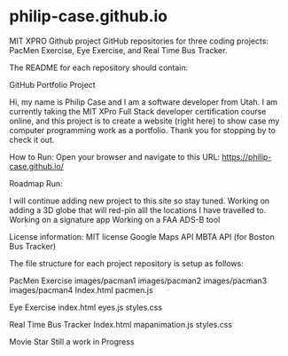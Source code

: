# philip-case.github.io
MIT XPRO Github project
GitHub repositories for three coding projects: PacMen Exercise, Eye Exercise, and Real Time Bus Tracker. 

The README for each repository should contain: 

GitHub Portfolio Project

Hi, my name is Philip Case and I am a software developer from Utah.  I am currently taking the MIT XPro Full Stack developer certification course online, and this project is to create a website (right here) to show case my computer programming work as a portfolio. Thank you for stopping by to check it out.


How to Run: Open your browser and navigate to this URL: https://philip-case.github.io/

Roadmap Run:

I will continue adding new project to this site so stay tuned.
Working on adding a 3D globe that will red-pin alll the locations I have travelled to.
Working on a signature app
Working on a FAA ADS-B tool


License information: 
MIT license
Google Maps API
MBTA API (for Boston Bus Tracker)



The file structure for each project repository is setup as follows:

PacMen Exercise
images/pacman1
images/pacman2
images/pacman3
images/pacman4
Index.html
pacmen.js

Eye Exercise
index.html
eyes.js
styles.css

Real Time Bus Tracker
Index.html
mapanimation.js
styles.css

Movie Star
Still a work in Progress


